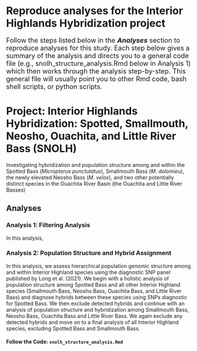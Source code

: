 # Reproduce analyses for the Interior Highlands Hybridization project
<font size="+1">Follow the steps listed below in the <b><i>Analyses</i></b> section to reproduce analyses for this study. Each step below gives a summary of the analysis and directs you to a general code file (e.g., snolh_structure_analysis.Rmd below in Analysis 1) which then works through the analysis step-by-step. This general file will usually point you to other Rmd code, bash shell scripts, or python scripts.</font>

# Project: Interior Highlands Hybridization: Spotted, Smallmouth, Neosho, Ouachita, and Little River Bass (SNOLH)
Investigating hybridization and population structure among and within the Spotted Bass (<i>Micropterus punctulatus</i>), Smallmouth Bass (<i>M. dolomieu</i>), the newly elevated Neosho Bass (<i>M. velox</i>), and two other potentially distinct species in the Ouachita River Basin (the Ouachita and Little River Basses)

## Analyses

### Analysis 1: Filtering Analysis
In this analysis, 

### Analysis 2: Population Structure and Hybrid Assignment
In this analysis, we assess hierarchical population genomic structure among and within Interior Highland species using the diagnostic SNP panel published by Long et al. (2021). We begin with a holistic analysis of population structure among Spotted Bass and all other Interior Highland species (Smallmouth Bass, Neosho Bass, Ouachita Bass, and Little River Bass) and diagnose hybrids between these species using SNPs diagnostic for Spotted Bass. We then exclude detected hybrids and continue with an analysis of population structure and hybridization among Smallmouth Bass, Neosho Bass, Ouachita Bass and Little River Bass. We again exclude any detected hybrids and move on to a final analysis of all Interior Highland species, excluding Spotted Bass and Smallmouth Bass.

#### Follow the Code: `snolh_structure_analysis.Rmd`
